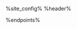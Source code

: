 %site_config%
%header%

<docs-Endpoint>
<template #header>

%resource_header_level% %resource_name%

</template>
</docs-Endpoint>

%endpoints%